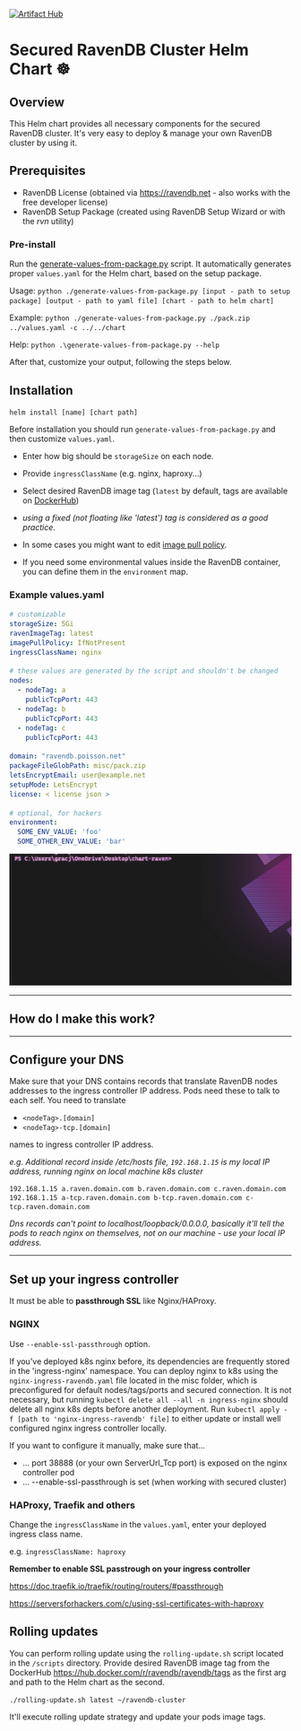 [![Artifact Hub](https://img.shields.io/endpoint?url=https://artifacthub.io/badge/repository/ravendb-cluster)](https://artifacthub.io/packages/search?repo=ravendb-cluster)
# Secured RavenDB Cluster Helm Chart ☸️

## Overview
This Helm chart provides all necessary components for the secured RavenDB cluster. It's very easy to deploy & manage your own RavenDB cluster by using it.


## Prerequisites 

- RavenDB License (obtained via https://ravendb.net - also works with the free developer license)
- RavenDB Setup Package (created using RavenDB Setup Wizard or with the *rvn* utility)


### Pre-install
Run the [generate-values-from-package.py](https://github.com/ravendb/helm-charts/tree/master/charts/ravendb-cluster/misc) script. It automatically generates proper `values.yaml` for the Helm chart, based on the setup package. 

Usage: `python ./generate-values-from-package.py [input - path to setup package] [output - path to yaml file] [chart - path to helm chart]`

Example: `python ./generate-values-from-package.py ./pack.zip ../values.yaml -c ../../chart`

Help: `python .\generate-values-from-package.py --help` 

After that, customize your output, following the steps below.

## Installation

`helm install [name] [chart path]`


Before installation you should run `generate-values-from-package.py` and then customize `values.yaml`.
- Enter how big should be `storageSize` on each node.
- Provide `ingressClassName` (e.g. nginx, haproxy...)


- Select desired RavenDB image tag (`latest` by default, tags are available on [DockerHub](https://hub.docker.com/r/ravendb/ravendb/tags)) 
- *using a fixed (not floating like 'latest') tag is considered as a good practice*.


- In some cases you might want to edit [image pull policy](https://kubernetes.io/docs/concepts/containers/images/#image-pull-policy).
- If you need some environmental values inside the RavenDB container, you can define them in the `environment` map.

### Example values.yaml

```yaml
# customizable
storageSize: 5Gi
ravenImageTag: latest
imagePullPolicy: IfNotPresent
ingressClassName: nginx

# these values are generated by the script and shouldn't be changed
nodes:
  - nodeTag: a
    publicTcpPort: 443
  - nodeTag: b
    publicTcpPort: 443
  - nodeTag: c
    publicTcpPort: 443
    
domain: "ravendb.poisson.net"
packageFileGlobPath: misc/pack.zip
letsEncryptEmail: user@example.net
setupMode: LetsEncrypt
license: < license json >

# optional, for hackers
environment:
  SOME_ENV_VALUE: 'foo'
  SOME_OTHER_ENV_VALUE: 'bar'
```

 

![](.github/helm_install.gif)

---
## How do I make this work?
---
## Configure your DNS 

Make sure that your DNS contains records that translate RavenDB nodes addresses to the ingress controller IP address. Pods need these to talk to each self. You need to translate 
- `<nodeTag>.[domain]`
- `<nodeTag>-tcp.[domain]`

names to ingress controller IP address.


*e.g. Additional record inside /etc/hosts file, `192.168.1.15` is my local IP address, running nginx on local machine k8s cluster*

```
192.168.1.15 a.raven.domain.com b.raven.domain.com c.raven.domain.com 
192.168.1.15 a-tcp.raven.domain.com b-tcp.raven.domain.com c-tcp.raven.domain.com 
```

*Dns records can't point to localhost/loopback/0.0.0.0, basically it'll tell the pods to reach nginx on themselves, not on our machine - use your local IP address.*

---
## Set up your ingress controller

It must be able to **passthrough SSL** like Nginx/HAProxy.


### NGINX

Use `--enable-ssl-passthrough` option.


If you've deployed k8s nginx before, its dependencies are frequently stored in the 'ingress-nginx' namespace.
You can deploy nginx to k8s using the `nginx-ingress-ravendb.yaml` file located in the misc folder, which is preconfigured for default nodes/tags/ports and secured connection.
It is not necessary, but running `kubectl delete all --all -n ingress-nginx` should delete all nginx k8s depts before another deployment.
Run `kubectl apply -f [path to 'nginx-ingress-ravendb' file]` to either update or install well configured nginx ingress controller locally.

If you want to configure it manually, make sure that...
- ... port 38888 (or your own ServerUrl_Tcp port) is exposed on the nginx controller pod
- ... --enable-ssl-passthrough is set (when working with secured cluster)

### HAProxy, Traefik and others

Change the `ingressClassName` in the `values.yaml`, enter your deployed ingress class name.

e.g. `ingressClassName: haproxy`

**Remember to enable SSL passtrough on your ingress controller**

https://doc.traefik.io/traefik/routing/routers/#passthrough

https://serversforhackers.com/c/using-ssl-certificates-with-haproxy


## Rolling updates

You can perform rolling update using the `rolling-update.sh` script located in the `/scripts` directory. Provide desired RavenDB image tag from the DockerHub https://hub.docker.com/r/ravendb/ravendb/tags as the first arg and path to the Helm chart as the second.

`./rolling-update.sh latest ~/ravendb-cluster`

It'll execute rolling update strategy and update your pods image tags.
